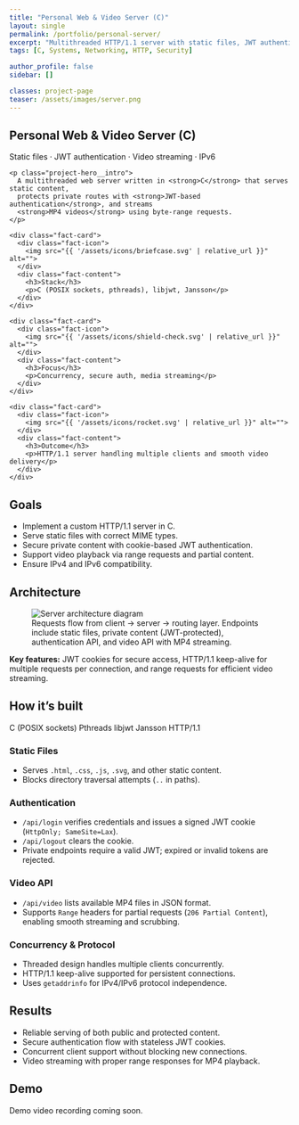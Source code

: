 ```yaml
---
title: "Personal Web & Video Server (C)"
layout: single
permalink: /portfolio/personal-server/
excerpt: "Multithreaded HTTP/1.1 server with static files, JWT authentication, and MP4 streaming."
tags: [C, Systems, Networking, HTTP, Security]

author_profile: false
sidebar: []

classes: project-page
teaser: /assets/images/server.png
---
```


<!-- HERO -->
<section class="project-hero">
  <div class="project-hero__inner">
    <h1 class="project-hero__title">Personal Web &amp; Video Server (C)</h1>
    <p class="project-hero__tagline">Static files · JWT authentication · Video streaming · IPv6</p>

    <p class="project-hero__intro">
      A multithreaded web server written in <strong>C</strong> that serves static content,
      protects private routes with <strong>JWT-based authentication</strong>, and streams
      <strong>MP4 videos</strong> using byte-range requests.
    </p>
  </div>
</section>

<!-- QUICK FACTS -->
<section class="facts">
  <div class="facts-grid">

    <div class="fact-card">
      <div class="fact-icon">
        <img src="{{ '/assets/icons/briefcase.svg' | relative_url }}" alt="">
      </div>
      <div class="fact-content">
        <h3>Stack</h3>
        <p>C (POSIX sockets, pthreads), libjwt, Jansson</p>
      </div>
    </div>

    <div class="fact-card">
      <div class="fact-icon">
        <img src="{{ '/assets/icons/shield-check.svg' | relative_url }}" alt="">
      </div>
      <div class="fact-content">
        <h3>Focus</h3>
        <p>Concurrency, secure auth, media streaming</p>
      </div>
    </div>

    <div class="fact-card">
      <div class="fact-icon">
        <img src="{{ '/assets/icons/rocket.svg' | relative_url }}" alt="">
      </div>
      <div class="fact-content">
        <h3>Outcome</h3>
        <p>HTTP/1.1 server handling multiple clients and smooth video delivery</p>
      </div>
    </div>

  </div>
</section>

<!-- GOALS -->
<section class="section-card">
  <h2>Goals</h2>
  <ul>
    <li>Implement a custom HTTP/1.1 server in C.</li>
    <li>Serve static files with correct MIME types.</li>
    <li>Secure private content with cookie-based JWT authentication.</li>
    <li>Support video playback via range requests and partial content.</li>
    <li>Ensure IPv4 and IPv6 compatibility.</li>
  </ul>
</section>

<!-- ARCHITECTURE -->
<section class="section-card">
  <h2>Architecture</h2>
  <figure class="figure">
    <img src="{{ '/assets/images/server.png' | relative_url }}" alt="Server architecture diagram">
    <figcaption>
      Requests flow from client → server → routing layer. Endpoints include static files,
      private content (JWT-protected), authentication API, and video API with MP4 streaming.
    </figcaption>
  </figure>

  <div class="callout callout--info">
    <strong>Key features:</strong> JWT cookies for secure access, HTTP/1.1 keep-alive for multiple requests per connection,
    and range requests for efficient video streaming.
  </div>
</section>

<!-- HOW IT'S BUILT -->
<section class="section-card">
  <h2>How it’s built</h2>

  <div class="stack-badges">
    <span>C (POSIX sockets)</span>
    <span>Pthreads</span>
    <span>libjwt</span>
    <span>Jansson</span>
    <span>HTTP/1.1</span>
  </div>

  <h3>Static Files</h3>
  <ul>
    <li>Serves <code>.html</code>, <code>.css</code>, <code>.js</code>, <code>.svg</code>, and other static content.</li>
    <li>Blocks directory traversal attempts (<code>..</code> in paths).</li>
  </ul>

  <h3>Authentication</h3>
  <ul>
    <li><code>/api/login</code> verifies credentials and issues a signed JWT cookie (<code>HttpOnly; SameSite=Lax</code>).</li>
    <li><code>/api/logout</code> clears the cookie.</li>
    <li>Private endpoints require a valid JWT; expired or invalid tokens are rejected.</li>
  </ul>

  <h3>Video API</h3>
  <ul>
    <li><code>/api/video</code> lists available MP4 files in JSON format.</li>
    <li>Supports <code>Range</code> headers for partial requests (<code>206 Partial Content</code>), enabling smooth streaming and scrubbing.</li>
  </ul>

  <h3>Concurrency &amp; Protocol</h3>
  <ul>
    <li>Threaded design handles multiple clients concurrently.</li>
    <li>HTTP/1.1 keep-alive supported for persistent connections.</li>
    <li>Uses <code>getaddrinfo</code> for IPv4/IPv6 protocol independence.</li>
  </ul>
</section>

<!-- RESULTS -->
<section class="section-card">
  <h2>Results</h2>
  <ul>
    <li>Reliable serving of both public and protected content.</li>
    <li>Secure authentication flow with stateless JWT cookies.</li>
    <li>Concurrent client support without blocking new connections.</li>
    <li>Video streaming with proper range responses for MP4 playback.</li>
  </ul>
</section>

<!-- DEMO -->
<section class="section-card">
  <h2>Demo</h2>
  <p>Demo video recording coming soon.</p>
</section>

